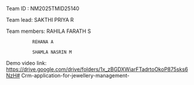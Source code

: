Team ID : NM2025TMID25140

Team lead: SAKTHI PRIYA R

Team members: RAHILA FARATH S

              REHANA A 

              SHAMLA NASRIN M 
              
Demo video link:
https://drive.google.com/drive/folders/1x_zBGDXWiarFTadrtoOkoP875sks6NzH# Crm-application-for-jewellery-management-




